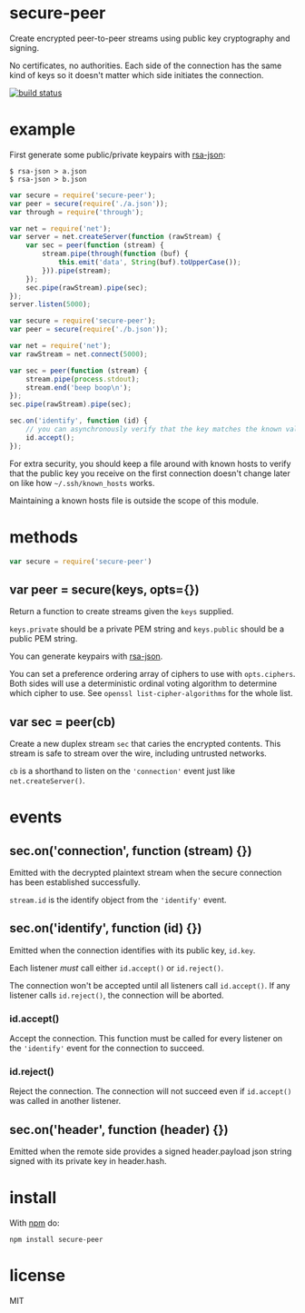 # secure-peer

Create encrypted peer-to-peer streams using public key cryptography and signing.

No certificates, no authorities. Each side of the connection has the same kind
of keys so it doesn't matter which side initiates the connection.

[![build status](https://secure.travis-ci.org/substack/secure-peer.png)](http://travis-ci.org/substack/secure-peer)

# example

First generate some public/private keypairs with
[rsa-json](http://github.com/substack/rsa-json):

```
$ rsa-json > a.json
$ rsa-json > b.json
```

``` js
var secure = require('secure-peer');
var peer = secure(require('./a.json'));
var through = require('through');

var net = require('net');
var server = net.createServer(function (rawStream) {
    var sec = peer(function (stream) {
        stream.pipe(through(function (buf) {
            this.emit('data', String(buf).toUpperCase());
        })).pipe(stream);
    });
    sec.pipe(rawStream).pipe(sec);
});
server.listen(5000);
```

``` js
var secure = require('secure-peer');
var peer = secure(require('./b.json'));

var net = require('net');
var rawStream = net.connect(5000);

var sec = peer(function (stream) {
    stream.pipe(process.stdout);
    stream.end('beep boop\n');
});
sec.pipe(rawStream).pipe(sec);

sec.on('identify', function (id) {
    // you can asynchronously verify that the key matches the known value here
    id.accept();
});
```

For extra security, you should keep a file around with known hosts to verify
that the public key you receive on the first connection doesn't change later
on like how `~/.ssh/known_hosts` works.

Maintaining a known hosts file is outside the scope of this module.

# methods

``` js
var secure = require('secure-peer')
```

## var peer = secure(keys, opts={})

Return a function to create streams given the `keys` supplied.

`keys.private` should be a private PEM string and `keys.public` should be a
public PEM string.

You can generate keypairs with [rsa-json](http://github.com/substack/rsa-json).

You can set a preference ordering array of ciphers to use with `opts.ciphers`.
Both sides will use a deterministic ordinal voting algorithm to determine which
cipher to use.
See `openssl list-cipher-algorithms` for the whole list.

## var sec = peer(cb)

Create a new duplex stream `sec` that caries the encrypted contents. This stream
is safe to stream over the wire, including untrusted networks.

`cb` is a shorthand to listen on the `'connection'` event just like
`net.createServer()`.

# events

## sec.on('connection', function (stream) {})

Emitted with the decrypted plaintext stream when the secure connection has been
established successfully.

`stream.id` is the identify object from the `'identify'` event.

## sec.on('identify', function (id) {})

Emitted when the connection identifies with its public key, `id.key`.

Each listener *must* call either `id.accept()` or `id.reject()`.

The connection won't be accepted until all listeners call `id.accept()`. If any
listener calls `id.reject()`, the connection will be aborted.

### id.accept()

Accept the connection. This function must be called for every listener on the
`'identify'` event for the connection to succeed.

### id.reject()

Reject the connection. The connection will not succeed even if `id.accept()` was
called in another listener.

## sec.on('header', function (header) {})

Emitted when the remote side provides a signed header.payload json string signed
with its private key in header.hash.

# install

With [npm](https://npmjs.org) do:

```
npm install secure-peer
```

# license

MIT
